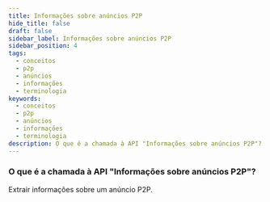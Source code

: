 ```yaml
---
title: Informações sobre anúncios P2P
hide_title: false
draft: false
sidebar_label: Informações sobre anúncios P2P
sidebar_position: 4
tags:
  - conceitos
  - p2p
  - anúncios
  - informações
  - terminologia
keywords:
  - conceitos
  - p2p
  - anúncios
  - informações
  - terminologia
description: O que é a chamada à API "Informações sobre anúncios P2P"?
---
```


### O que é a chamada à API "Informações sobre anúncios P2P"?

Extrair informações sobre um anúncio P2P.
